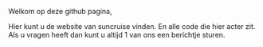 Welkom op deze github pagina,

Hier kunt u de website van suncruise vinden. En alle code die hier acter zit. Als u vragen heeft dan kunt u altijd 1 van ons een berichtje sturen.
